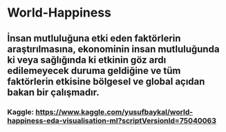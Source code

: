 # World-Happiness


##  İnsan mutluluğuna etki eden faktörlerin araştırılmasına, ekonominin insan mutluluğunda ki veya sağlığında ki etkinin göz ardı edilemeyecek duruma geldiğine ve tüm faktörlerin etkisine bölgesel ve global açıdan bakan bir çalışmadır.

### Kaggle: https://www.kaggle.com/yusufbaykal/world-happiness-eda-visualisation-ml?scriptVersionId=75040063
